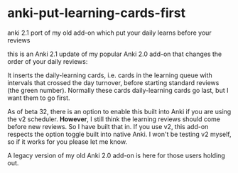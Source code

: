 # anki-put-learning-cards-first
anki 2.1 port of my old add-on which put your daily learns before your reviews


this is an Anki 2.1 update of my popular Anki 2.0 add-on that changes the order of your daily reviews:

It inserts the daily-learning cards, i.e. cards in the learning queue with intervals that crossed the day turnover, before starting standard reviews (the green number). Normally these cards daily-learning cards go last, but I want them to go first. 

As of beta 32, there is an option to enable this built into Anki if you are using the v2 scheduler. 
**However**, I still think the learning reviews should come before new reviews. So I have built that in. If you use v2, this add-on respects the option toggle built into native Anki.
I won't be testing v2 myself, so if it works for you please let me know.


A legacy version of my old Anki 2.0 add-on is here for those users holding out.

